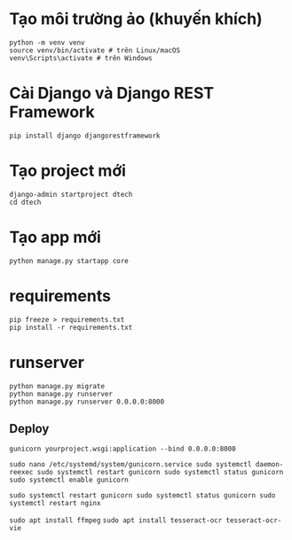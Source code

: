 # Tạo môi trường ảo (khuyến khích)

```
python -m venv venv
source venv/bin/activate # trên Linux/macOS
venv\Scripts\activate # trên Windows
```

# Cài Django và Django REST Framework

```
pip install django djangorestframework
```

# Tạo project mới

```
django-admin startproject dtech
cd dtech
```

# Tạo app mới

```
python manage.py startapp core
```

# requirements

```
pip freeze > requirements.txt
pip install -r requirements.txt
```

# runserver

```
python manage.py migrate
python manage.py runserver
python manage.py runserver 0.0.0.0:8000
```

## Deploy

`gunicorn yourproject.wsgi:application --bind 0.0.0.0:8000`

`sudo nano /etc/systemd/system/gunicorn.service
sudo systemctl daemon-reexec
sudo systemctl restart gunicorn
sudo systemctl status gunicorn
 sudo systemctl enable gunicorn
`

`sudo systemctl restart gunicorn
sudo systemctl status gunicorn
sudo systemctl restart nginx
`

`sudo apt install ffmpeg`
`sudo apt install tesseract-ocr tesseract-ocr-vie`
